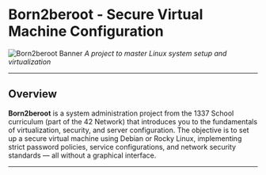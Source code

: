 # Born2beroot - Secure Virtual Machine Configuration
![Born2beroot Banner](https://i.pinimg.com/736x/97/00/e4/9700e41b88ca3255c92bbbd91cc722d9.jpg)
*A project to master Linux system setup and virtualization*  

---

## Overview  

**Born2beroot** is a system administration project from the 1337 School curriculum (part of the 42 Network) that introduces you to the fundamentals of virtualization, security, and server configuration.
The objective is to set up a secure virtual machine using Debian or Rocky Linux, implementing strict password policies, service configurations, and network security standards — all without a graphical interface.  

---
